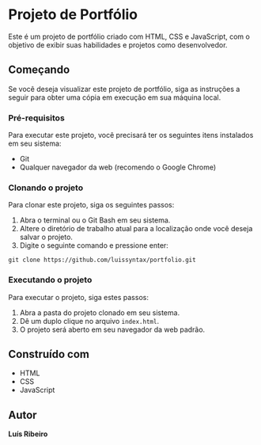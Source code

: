 # Projeto de Portfólio

Este é um projeto de portfólio criado com HTML, CSS e JavaScript, com o objetivo de exibir suas habilidades e projetos como desenvolvedor.

## Começando

Se você deseja visualizar este projeto de portfólio, siga as instruções a seguir para obter uma cópia em execução em sua máquina local.

### Pré-requisitos

Para executar este projeto, você precisará ter os seguintes itens instalados em seu sistema:
- Git
- Qualquer navegador da web (recomendo o Google Chrome)

### Clonando o projeto

Para clonar este projeto, siga os seguintes passos:
1. Abra o terminal ou o Git Bash em seu sistema.
2. Altere o diretório de trabalho atual para a localização onde você deseja salvar o projeto.
3. Digite o seguinte comando e pressione enter: 

``` git clone https://github.com/luissyntax/portfolio.git ```

### Executando o projeto

Para executar o projeto, siga estes passos:
1. Abra a pasta do projeto clonado em seu sistema.
2. Dê um duplo clique no arquivo `index.html`.
3. O projeto será aberto em seu navegador da web padrão.

## Construído com

- HTML
- CSS
- JavaScript

## Autor

<strong> Luís Ribeiro </strong>
